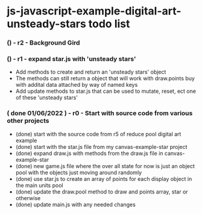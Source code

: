 # js-javascript-example-digital-art-unsteady-stars todo list

<!-- Maintenance -->

<!-- Additional Features -->

### () - r2 - Background Gird

<!-- General Idea or MVP of Project done -->

### () - r1 - expand star.js with 'unsteady stars'
* Add methods to create and return an 'unsteady stars' object
* The methods can still return a object that will work with draw.points buy with addital data attached by way of named keys
* Add update methods to star.js that can be used to mutate, reset, ect one of these 'unsteady stars'

### ( done 01/06/2022 ) - r0 - Start with source code from various other projects
* (done) start with the source code from r5 of reduce pool digital art example
* (done) start with the star.js file from my canvas-example-star project
* (done) expand draw.js with methods from the draw.js file in canvas-example-star
* (done) new game.js file where the over all state for now is just an object pool with the objects just moving around randomly
* (done) use star.js to create an array of points for each display object in the main units pool
* (done) update the draw.pool method to draw and points array, star or otherwise
* (done) update main.js with any needed changes